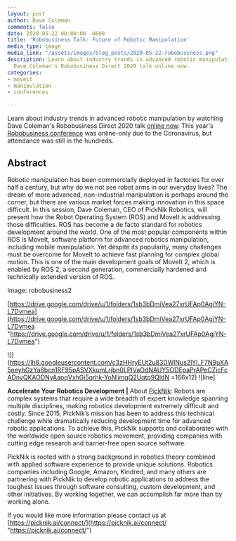 ```yaml
---
layout: post
author: Dave Coleman
comments: false
date: 2020-05-22 00:00:00 -0600
title: 'Robobusiness Talk: Future of Robotic Manipulation'
media_type: image
media_link: "/assets/images/blog_posts/2020-05-22-robobusiness.png"
description: Learn about industry trends in advanced robotic manipulation by watching
  Dave Coleman's Robobusiness Direct 2020 talk online now.
categories:
- moveit
- manipulation
- conferences

---
```

Learn about industry trends in advanced robotic manipulation by watching Dave Coleman's Robobusiness Direct 2020 talk [online now](https://webinars.on24.com/wtwh/RoboticROSmoveIt). This year's [Robobusiness conference](https://www.robobusiness.com/robobusiness-direct-agenda/) was online-only due to the Coronavirus, but attendance was still in the hundreds.

## **Abstract**

Robotic manipulation has been commercially deployed in factories for over half a century, but why do we not see robot arms in our everyday lives? The dream of more advanced, non-industrial manipulation is perhaps around the corner, but there are various market forces making innovation in this space difficult. In this session, Dave Coleman, CEO of PickNik Robotics, will present how the Robot Operating System (ROS) and MoveIt is addressing those difficulties. ROS has become a de facto standard for robotics development around the world. One of the most popular components within ROS is MoveIt, software platform for advanced robotics manipulation, including mobile manipulation. Yet despite its popularity, many challenges must be overcome for MoveIt to achieve fast planning for complex global motion. This is one of the main development goals of MoveIt 2, which is enabled by ROS 2, a second generation, commercially hardened and technically extended version of ROS.

Image: robobusiness2

[https://drive.google.com/drive/u/1/folders/1sb3bDmiVea27xrUFAp0AgjYN-L7Dvmea](https://drive.google.com/drive/u/1/folders/1sb3bDmiVea27xrUFAp0AgjYN-L7Dvmea "https://drive.google.com/drive/u/1/folders/1sb3bDmiVea27xrUFAp0AgjYN-L7Dvmea")

![](https://lh6.googleusercontent.com/c3zHHryEUt2u83DWlNus2lYI_F7N9uXA5eeyhGzYa8bcn1RF95pASVXkumLrjbn0LPIVaOdNAUY5ODEpaPrAPeCZjcFcADnyQKAODNyAapqVxhGi5qrhk-YoNlimqQ2Uqtp9QldN =166x12) !\[line\]

**Accelerate Your Robotics Development |** About [PickNik](https://picknik.ai/): Robots are complex systems that require a wide breadth of expert knowledge spanning multiple disciplines, making robotics development extremely difficult and costly. Since 2015, PickNik’s mission has been to address this technical challenge while dramatically reducing development time for advanced robotic applications. To achieve this, PickNik supports and collaborates with the worldwide open source robotics movement, providing companies with cutting edge research and barrier-free open source software.

PickNik is rooted with a strong background in robotics theory combined with applied software experience to provide unique solutions. Robotics companies including Google, Amazon, Kindred, and many others are partnering with PickNik to develop robotic applications to address the toughest issues through software consulting, custom development, and other initiatives. By working together, we can accomplish far more than by working alone.

If you would like more information please contact us at [https://picknik.ai/connect/](https://picknik.ai/connect/ "https://picknik.ai/connect/")